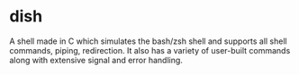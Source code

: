 # dish

A shell made in C which simulates the bash/zsh shell and supports all shell commands, piping, redirection. It also has a variety of user-built commands along with extensive signal and error handling.
